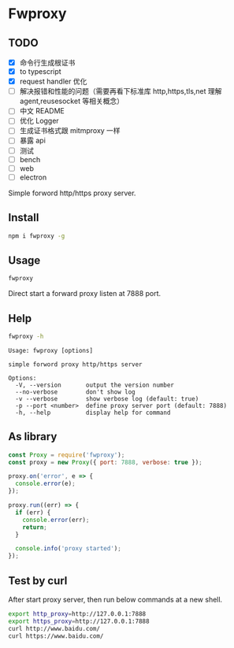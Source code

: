# Fwproxy

## TODO

- [x] 命令行生成根证书
- [x] to typescript
- [x] request handler 优化
- [ ] 解决报错和性能的问题（需要再看下标准库 http,https,tls,net 理解 agent,reusesocket 等相关概念）
- [ ] 中文 README
- [ ] 优化 Logger
- [ ] 生成证书格式跟 mitmproxy 一样
- [ ] 暴露 api
- [ ] 测试
- [ ] bench
- [ ] web
- [ ] electron

Simple forword http/https proxy server.

## Install

```sh
npm i fwproxy -g
```

## Usage

```sh
fwproxy
```

Direct start a forward proxy listen at 7888 port.

## Help

```sh
fwproxy -h
```

```
Usage: fwproxy [options]

simple forword proxy http/https server

Options:
  -V, --version       output the version number
  --no-verbose        don't show log
  -v --verbose        show verbose log (default: true)
  -p --port <number>  define proxy server port (default: 7888)
  -h, --help          display help for command
```

## As library

```javascript
const Proxy = require('fwproxy');
const proxy = new Proxy({ port: 7888, verbose: true });

proxy.on('error', e => {
  console.error(e);
});

proxy.run((err) => {
  if (err) {
    console.error(err);
    return;
  }

  console.info('proxy started');
});
```

## Test by curl

After start proxy server, then run below commands at a new shell.

```sh
export http_proxy=http://127.0.0.1:7888
export https_proxy=http://127.0.0.1:7888
curl http://www.baidu.com/
curl https://www.baidu.com/
```
